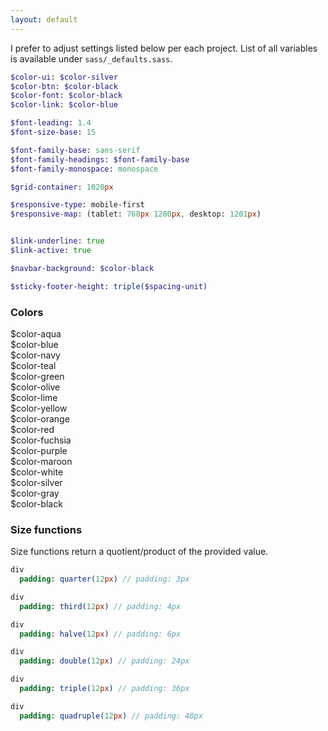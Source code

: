 ```yaml
---
layout: default
---
```


I prefer to adjust settings listed below per each project. List of all
variables is available under `sass/_defaults.sass`.

```sass
$color-ui: $color-silver
$color-btn: $color-black
$color-font: $color-black
$color-link: $color-blue

$font-leading: 1.4
$font-size-base: 15

$font-family-base: sans-serif
$font-family-headings: $font-family-base
$font-family-monospace: monospace

$grid-container: 1020px

$responsive-type: mobile-first
$responsive-map: (tablet: 768px 1200px, desktop: 1201px)


$link-underline: true
$link-active: true

$navbar-background: $color-black

$sticky-footer-height: triple($spacing-unit)
```

### Colors

<div class="grid">
  <div class="grid-item 1/6"><div class="color-block color-block-aqua">$color-aqua</div></div>
  <div class="grid-item 1/6"><div class="color-block color-block-blue">$color-blue</div></div>
  <div class="grid-item 1/6"><div class="color-block color-block-navy">$color-navy</div></div>
  <div class="grid-item 1/6"><div class="color-block color-block-teal">$color-teal</div></div>
  <div class="grid-item 1/6"><div class="color-block color-block-green">$color-green</div></div>
  <div class="grid-item 1/6"><div class="color-block color-block-olive">$color-olive</div></div>

  <div class="grid-item 1/6"><div class="color-block color-block-lime">$color-lime</div></div>
  <div class="grid-item 1/6"><div class="color-block color-block-yellow">$color-yellow</div></div>
  <div class="grid-item 1/6"><div class="color-block color-block-orange">$color-orange</div></div>
  <div class="grid-item 1/6"><div class="color-block color-block-red">$color-red</div></div>
  <div class="grid-item 1/6"><div class="color-block color-block-fuchsia">$color-fuchsia</div></div>
  <div class="grid-item 1/6"><div class="color-block color-block-purple">$color-purple</div></div>

  <div class="grid-item 1/6"><div class="color-block color-block-maroon">$color-maroon</div></div>
  <div class="grid-item 1/6"><div class="color-block color-block-white">$color-white</div></div>
  <div class="grid-item 1/6"><div class="color-block color-block-silver">$color-silver</div></div>
  <div class="grid-item 1/6"><div class="color-block color-block-gray">$color-gray</div></div>
  <div class="grid-item 1/6"><div class="color-block color-block-black">$color-black</div></div>
</div>

### Size functions

Size functions return a quotient/product of the provided value.

```sass
div
  padding: quarter(12px) // padding: 3px

div
  padding: third(12px) // padding: 4px

div
  padding: halve(12px) // padding: 6px

div
  padding: double(12px) // padding: 24px

div
  padding: triple(12px) // padding: 36px

div
  padding: quadruple(12px) // padding: 48px
```
